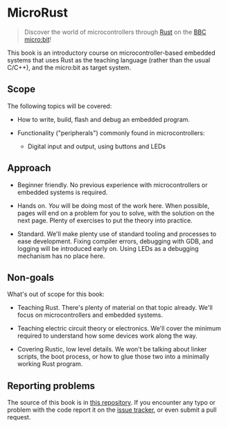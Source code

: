 # MicroRust

> Discover the world of microcontrollers through [Rust] on the [BBC micro:bit][microbit]!

[Rust]: https://www.rust-lang.org/
[microbit]: https://microbit.org/

This book is an introductory course on microcontroller-based embedded systems that uses Rust as the
teaching language (rather than the usual C/C++), and the micro:bit as target system.

## Scope

The following topics will be covered:

- How to write, build, flash and debug an embedded program.

- Functionality ("peripherals") commonly found in microcontrollers:
  - Digital input and output, using buttons and LEDs

<!-- - Functionality ("peripherals") commonly found in microcontrollers: Digital input and output, Pulse
  Width Modulation (PWM), Analog to Digital Converters (ADC), common communication protocols like
  Serial, I2C and SPI, etc. -->

<!-- - Multitasking concepts: cooperative vs preemptive multitasking, interrupts, schedulers, etc. -->

<!-- - Control systems concepts: sensors, calibration, digital filters, actuators, open loop control,
  closed loop control, etc. -->

## Approach

- Beginner friendly.
  No previous experience with microcontrollers or embedded systems is required.

- Hands on.
  *You* will be doing most of the work here.
  When possible, pages will end on a problem for you to solve, with the solution on the next page.
  Plenty of exercises to put the theory into practice.
  
- Standard. We'll make plenty use of standard tooling and processes to ease development.
  Fixing compiler errors, debugging with GDB, and logging will be introduced early on.
  Using LEDs as a debugging mechanism has no place here.

## Non-goals

What's out of scope for this book:

- Teaching Rust.
  There's plenty of material on that topic already.
  We'll focus on microcontrollers and embedded systems.

- Teaching electric circuit theory or electronics.
  We'll cover the minimum required to understand how some devices work along the way.

- Covering Rustic, low level details.
  We won't be talking about linker scripts, the boot process,
  or how to glue those two into a minimally working Rust program.

## Reporting problems

The source of this book is in [this repository].
If you encounter any typo or problem with the code report it on the [issue tracker],
or even submit a pull request.

[this repository]: https://github.com/droogmic/microrust
[issue tracker]: https://github.com/droogmic/microrust/issues
